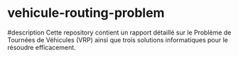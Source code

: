 # vehicule-routing-problem
#description
Cette repository contient un rapport détaillé sur le Problème de Tournées de Véhicules (VRP) ainsi que trois solutions informatiques pour le résoudre efficacement.
